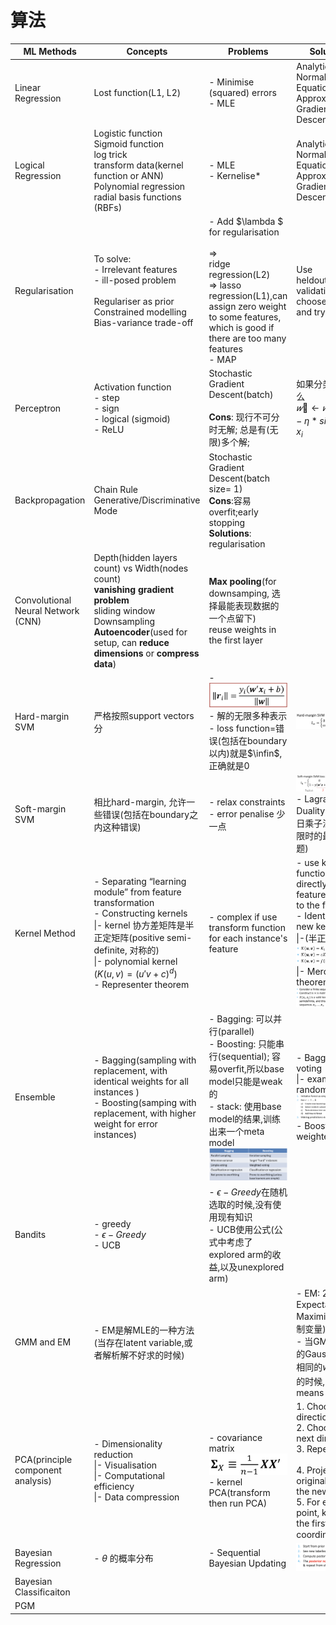 # 算法





| ML Methods                         | Concepts                                                     | Problems                                                     | Solutions                                                    |
| ---------------------------------- | ------------------------------------------------------------ | ------------------------------------------------------------ | ------------------------------------------------------------ |
| Linear Regression                  | Lost function(L1, L2)<br />                                  | - Minimise (squared) errors<br />- MLE                       | Analytic: Normal Equation<br />Approxi: Gradient Descent     |
| Logical Regression                 | Logistic function<br />Sigmoid function<br />log trick<br />transform data(kernel function or ANN)<br />Polynomial regression<br />radial basis functions (RBFs) | - MLE<br />- Kernelise*                                      | Analytic: Normal Equation<br />Approxi: Gradient Descent     |
| Regularisation                     | To solve:<br />    - Irrelevant features<br />    - ill-posed problem<br /><br />Regulariser as prior<br />Constrained modelling<br />Bias-variance trade-off<br /> | - Add $\lambda $ for regularisation<br /><br />   =><br /> ridge regression(L2)<br />   => lasso regression(L1),can assign zero weight to some features, which is good if there are too many features<br />- MAP<br /> | Use heldout/cross validation to choose $\lambda$ (try and try...) |
| Perceptron                         | Activation function<br />- step<br />- sign<br />- logical (sigmoid)<br />- ReLU | Stochastic Gradient Descent(batch)<br /><br />**Cons**: 现行不可分时无解; 总是有(无限)多个解; | 如果分类错了, 那么<br />$𝑤􏰆←𝑤􏰆􏰎_i􏰆􏰈  - \eta * sign(s)*x_i$   |
| Backpropagation                    | Chain Rule<br />Generative/Discriminative Mode               | Stochastic Gradient Descent(batch size= 1)<br />**Cons**:容易overfit;early stopping<br />**Solutions**: regularisation |                                                              |
| Convolutional Neural Network (CNN) | Depth(hidden layers count) vs Width(nodes count)<br />**vanishing gradient problem**<br />sliding window<br />Downsampling<br />**Autoencoder**(used for setup, can **reduce dimensions** or **compress data**) | **Max pooling**(for downsamping, 选择最能表现数据的一个点留下)<br />reuse weights in the first layer |                                                              |
| Hard-margin SVM                    | 严格按照support vectors分                                    | - ![image-20181030165832755](assets/image-20181030165832755.png)<br />- 解的无限多种表示<br />- loss function=错误(包括在boundary以内)就是$\infin$, 正确就是$0$ | ![image-20181030170509023](assets/image-20181030170509023.png) |
| Soft-margin SVM                    | 相比hard-margin, 允许一些错误(包括在boundary之内这种错误)    | - relax constraints<br />- error penalise 少一点             | ![image-20181030170519978](assets/image-20181030170519978.png)<br />- Lagrangian Duality(拉格朗日乘子法,条件受限时的最优解问题) |
| Kernel Method                      | - Separating “learning module” from feature transformation<br />- Constructing kernels<br />   \|- kernel 协方差矩阵是半正定矩阵(positive semi-definite, 对称的)<br />    \|- polynomial kernel ($K(u,v) = (u'v+c)^d$)<br />- Representer theorem | - complex if use transform function for each instance's feature<br /> | - use kernel function directly (with all features passed to the function)<br />- Identifying new kernels<br />     \|-(半正定矩阵):<br />![image-20181030171708468](assets/image-20181030171708468.png) <br />     \|- Mercer’s theorem<br />![image-20181030171834486](assets/image-20181030171834486.png) |
| Ensemble                           | - Bagging(sampling with replacement, with identical weights for all instances )<br />- Boosting(samping with replacement, with higher weight for error instances) | - Bagging: 可以并行(parallel)<br />- Boosting: 只能串行(sequential); 容易overfit,所以base model只能是weak的<br />- stack: 使用base model的结果,训练出来一个meta model<br />![image-20181030172504754](assets/image-20181030172504754.png) | - Bagging: voting<br />     \|- example: random forest:![image-20181030172233063](assets/image-20181030172233063.png)<br />- Boosting: weighted voting |
| Bandits                            | - greedy<br />- $\epsilon-Greedy$<br />- UCB                 | - $\epsilon-Greedy$在随机选取的时候,没有使用现有知识<br />- UCB使用公式(公式中考虑了explored arm的收益,以及unexplored arm) |                                                              |
| GMM and EM                         | - EM是解MLE的一种方法(当存在latent variable,或者解析解不好求的时候) |                                                              | - EM: 2步, Expectation and Maximisation(控制变量)<br />- 当GMM中所有的Gaussian都有相同的$w_c$和$\delta^2$ 的时候, 就是K-means |
| PCA(principle component analysis)  | - Dimensionality reduction<br />     \|- Visualisation<br />     \|- Computational efficiency<br />     \|- Data compression | - covariance matrix<br />![image-20181030174730742](assets/image-20181030174730742.png)<br />- kernel PCA(transform then run PCA) | 1. Choose a direction<br />2. Choose the next direction<br />3. Repeat 2<br /><br />4. Project original data on the new axes<br />5. For each point, keep only the first 𝑙 coordinates |
| Bayesian Regression                | - $\theta$ 的概率分布                                        | - Sequential Bayesian Updating                               | ![image-20181030212641717](assets/image-20181030212641717.png) |
| Bayesian Classificaiton            |                                                              |                                                              |                                                              |
| PGM                                |                                                              |                                                              |                                                              |

